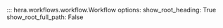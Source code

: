 ::: hera.workflows.workflow.Workflow
    options:
        show_root_heading: True
        show_root_full_path: False
